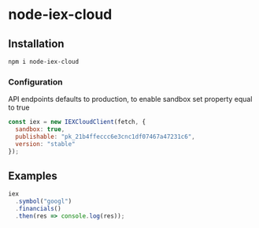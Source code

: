 # node-iex-cloud

## Installation

```bash
npm i node-iex-cloud
```

### Configuration

API endpoints defaults to production, to enable sandbox set property equal to true

```javascript
const iex = new IEXCloudClient(fetch, {
  sandbox: true,
  publishable: "pk_21b4ffeccc6e3cnc1df07467a47231c6",
  version: "stable"
});
```

## Examples

```javascript
iex
  .symbol("googl")
  .financials()
  .then(res => console.log(res));
```
